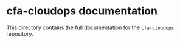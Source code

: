 # cfa-cloudops documentation

This directory contains the full documentation for the `cfa-cloudops` repository.
